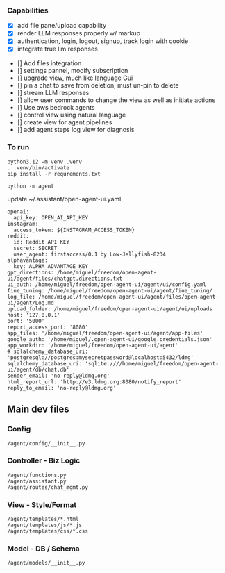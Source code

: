### Capabilities
- [x] add file pane/upload capability
- [x] render LLM responses properly w/ markup
- [x] authentication, login, logout, signup, track login with cookie
- [x] integrate true llm responses
- [] Add files integration
- [] settings pannel, modify subscription
- [] upgrade view, much like language Gui
- [] pin a chat to save from deletion, must un-pin to delete
- [] stream LLM responses
- [] allow user commands to change the view as well as initiate actions
- [] Use aws bedrock agents
- [] control view using natural language
- [] create view for agent pipelines
- [] add agent steps log view for diagnosis

### To run
```
python3.12 -m venv .venv
. .venv/bin/activate
pip install -r requrements.txt
```

```
python -m agent
```

update ~/.assistant/open-agent-ui.yaml

```
openai:
  api_key: OPEN_AI_API_KEY
instagram:
  access_token: ${INSTAGRAM_ACCESS_TOKEN}
reddit:
  id: Reddit API KEY
  secret: SECRET
  user_agent: firstaccess/0.1 by Low-Jellyfish-8234
alphavantage:
  key: ALPHA_ADVANTAGE_KEY
gpt_directions: /home/miguel/freedom/open-agent-ui/agent/files/chatgpt.directions.txt
ui_auth: /home/miguel/freedom/open-agent-ui/agent/ui/config.yaml
fine_tuning: /home/miguel/freedom/open-agent-ui/agent/fine_tuning/
log_file: /home/miguel/freedom/open-agent-ui/agent/files/open-agent-ui/agent/Log.md
upload_folder: /home/miguel/freedom/open-agent-ui/agent/ui/uploads
host: '127.0.0.1'
port: '5000'
report_access_port: '8080'
app_files: '/home/miguel/freedom/open-agent-ui/agent/app-files'
google_auth: '/home/miguel/.open-agent-ui/google.credentials.json'
app_workdir: '/home/miguel/freedom/open-agent-ui/agent'
# sqlalchemy_database_uri: 'postgresql://postgres:mysecretpassword@localhost:5432/ldmg'
sqlalchemy_database_uri: 'sqlite:////home/miguel/freedom/open-agent-ui/agent/db/chat.db'
sender_email: 'no-reply@ldmg.org'
html_report_url: 'http://e3.ldmg.org:8080/notify_report'
reply_to_email: 'no-reply@ldmg.org'
```




## Main dev files

### Config
```
/agent/config/__init__.py
```


### Controller - Biz Logic
```
/agent/functions.py
/agent/assistant.py
/agent/routes/chat_mgmt.py
```

### View - Style/Format
```
/agent/templates/*.html
/agent/templates/js/*.js
/agent/templates/css/*.css
```

### Model - DB / Schema
```
/agent/models/__init__.py
```